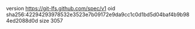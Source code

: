 version https://git-lfs.github.com/spec/v1
oid sha256:42294293978532e3523e7b09172e9da9cc1c0d1bd5d04baf4b9b984ed2088d0d
size 3057
